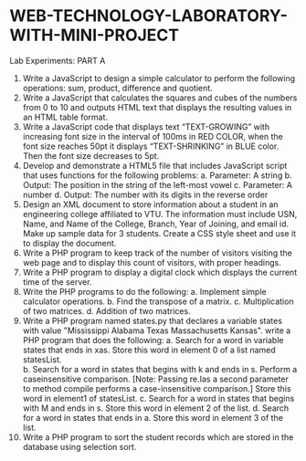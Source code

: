 # WEB-TECHNOLOGY-LABORATORY-WITH-MINI-PROJECT
Lab Experiments: 
PART A 
1. Write a JavaScript to design a simple calculator to perform the following operations: sum, product, difference and quotient. 
2. Write a JavaScript that calculates the squares and cubes of the numbers from 0 to 10 and outputs HTML text that displays the resulting values in an HTML table format. 
3. Write a JavaScript code that displays text “TEXT-GROWING” with increasing font size in the interval of 100ms in RED COLOR, when the font size reaches 50pt it displays “TEXT-SHRINKING” in BLUE color. Then the font size decreases to 5pt. 
4. Develop and demonstrate a HTML5 file that includes JavaScript script that uses functions for the following problems: 
a. Parameter: A string 
b. Output: The position in the string of the left-most vowel 
c. Parameter: A number d. Output: The number with its digits in the reverse order 
5. Design an XML document to store information about a student in an engineering college affiliated to VTU. The information must include USN, Name, and Name of the College, Branch, Year of Joining, and email id. Make up sample data for 3 students. Create a CSS style sheet and use it to display the document. 
6. Write a PHP program to keep track of the number of visitors visiting the web page and to display this count of visitors, with proper headings. 
7. Write a PHP program to display a digital clock which displays the current time of the server. 
8. Write the PHP programs to do the following: a. Implement simple calculator operations. b. Find the transpose of a matrix. c. Multiplication of two matrices. d. Addition of two matrices. 
9. Write a PHP program named states.py that declares a variable states with value "Mississippi Alabama Texas Massachusetts Kansas". write a PHP program that does the following: 
a. Search for a word in variable states that ends in xas. Store this word in element 0 of a list named statesList.  
b. Search for a word in states that begins with k and ends in s. Perform a caseinsensitive comparison. [Note: Passing re.Ias a second parameter to method compile performs a case-insensitive comparison.] Store this word in element1 of statesList. 
c. Search for a word in states that begins with M and ends in s. Store this word in element 2 of the list. 
d. Search for a word in states that ends in a. Store this word in element 3 of the list. 
10. Write a PHP program to sort the student records which are stored in the database using selection sort.
